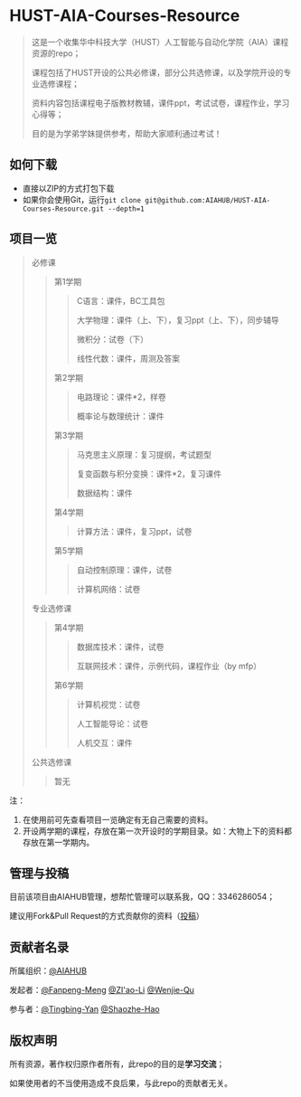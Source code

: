 # HUST-AIA-Courses-Resource
> 这是一个收集华中科技大学（HUST）人工智能与自动化学院（AIA）课程资源的repo；
>
> 课程包括了HUST开设的公共必修课，部分公共选修课，以及学院开设的专业选修课程；
>
> 资料内容包括课程电子版教材教辅，课件ppt，考试试卷，课程作业，学习心得等；
>
> 目的是为学弟学妹提供参考，帮助大家顺利通过考试！

## 如何下载

- 直接以ZIP的方式打包下载
- 如果你会使用Git，运行`git clone git@github.com:AIAHUB/HUST-AIA-Courses-Resource.git --depth=1`

## 项目一览

> 必修课
>
> > 第1学期
> >
> > > C语言：课件，BC工具包
> > >
> > > 大学物理：课件（上、下），复习ppt（上、下），同步辅导
> > >
> > > 微积分：试卷（下）
> > >
> > > 线性代数：课件，周测及答案
> >
> > 第2学期
> >
> > > 电路理论：课件*2，样卷
> > >
> > > 概率论与数理统计：课件
> >
> > 第3学期
> >
> > > 马克思主义原理：复习提纲，考试题型
> > >
> > > 复变函数与积分变换：课件*2，复习课件
> > >
> > > 数据结构：课件
> >
> > 第4学期
> >
> > > 计算方法：课件，复习ppt，试卷
> >
> > 第5学期
> >
> > > 自动控制原理：课件，试卷
> > >
> > > 计算机网络：试卷
>
> 专业选修课
>
> > 第4学期
> >
> > > 数据库技术：课件，试卷
> > >
> > > 互联网技术：课件，示例代码，课程作业（by mfp）
> >
> > 第6学期
> >
> > > 计算机视觉：试卷
> > >
> > > 人工智能导论：试卷
> > >
> > > 人机交互：课件
>
> 公共选修课
>
> > 暂无

注：

1. 在使用前可先查看项目一览确定有无自己需要的资料。
2. 开设两学期的课程，存放在第一次开设时的学期目录。如：大物上下的资料都存放在第一学期内。

## 管理与投稿

目前该项目由AIAHUB管理，想帮忙管理可以联系我，QQ：3346286054；

建议用Fork&Pull Request的方式贡献你的资料（[投稿](JoinUs.md)）

## 贡献者名录

所属组织：[@AIAHUB](https://github.com/AIAHUB)

发起者：[@Fanpeng-Meng](https://github.com/mfp0610)   [@ZI'ao-Li](https://github.com/Leeziao)   [@Wenjie-Qu](https://github.com/quwenjie)

参与者：[@Tingbing-Yan]()   [@Shaozhe-Hao](https://github.com/haoosz)

## 版权声明

所有资源，著作权归原作者所有，此repo的目的是**学习交流**；

如果使用者的不当使用造成不良后果，与此repo的贡献者无关。
